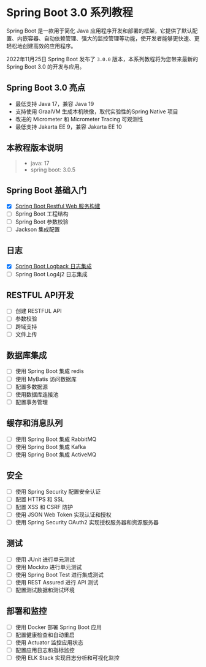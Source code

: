 # Spring Boot 3.0 系列教程

Spring Boot 是一款用于简化 Java 应用程序开发和部署的框架，它提供了默认配置、内嵌容器、自动依赖管理、强大的监控管理等功能，使开发者能够更快速、更轻松地创建高效的应用程序。

2022年11月25日 Spring Boot 发布了 `3.0.0` 版本，本系列教程将为您带来最新的 Spring Boot 3.0 的开发与应用。

## Spring Boot 3.0 亮点

* 最低支持 Java 17，兼容 Java 19
* 支持使用 GraalVM 生成本机映像，取代实验性的Spring Native 项目
* 改进的 Micrometer 和 Micrometer Tracing 可观测性
* 最低支持 Jakarta EE 9，兼容 Jakarta EE 10

## 本教程版本说明

> - java: 17
> - spring boot: 3.0.5

## Spring Boot 基础入门

- [x] [Spring Boot Restful Web 服务构建](./spring-boot-restful)
- [ ] Spring Boot 工程结构
- [ ] Spring Boot 参数校验
- [ ] Jackson 集成配置

## 日志

- [x] [Spring Boot Logback 日志集成](./spring-boot-logback)
- [ ] Spring Boot Log4j2 日志集成

## RESTFUL API开发

- [ ] 创建 RESTFUL API
- [ ] 参数校验
- [ ] 跨域支持
- [ ] 文件上传

## 数据库集成

- [ ] 使用 Spring Boot 集成 redis
- [ ] 使用 MyBatis 访问数据库
- [ ] 配置多数据源
- [ ] 使用数据库连接池
- [ ] 配置事务管理

## 缓存和消息队列

- [ ] 使用 Spring Boot 集成 RabbitMQ
- [ ] 使用 Spring Boot 集成 Kafka
- [ ] 使用 Spring Boot 集成 ActiveMQ

## 安全

- [ ] 使用 Spring Security 配置安全认证
- [ ] 配置 HTTPS 和 SSL
- [ ] 配置 XSS 和 CSRF 防护
- [ ] 使用 JSON Web Token 实现认证和授权
- [ ] 使用 Spring Security OAuth2 实现授权服务器和资源服务器

## 测试

- [ ] 使用 JUnit 进行单元测试
- [ ] 使用 Mockito 进行单元测试
- [ ] 使用 Spring Boot Test 进行集成测试
- [ ] 使用 REST Assured 进行 API 测试
- [ ] 配置测试数据和测试环境

## 部署和监控

- [ ] 使用 Docker 部署 Spring Boot 应用
- [ ] 配置健康检查和自动重启
- [ ] 使用 Actuator 监控应用状态
- [ ] 配置应用日志和指标监控
- [ ] 使用 ELK Stack 实现日志分析和可视化监控